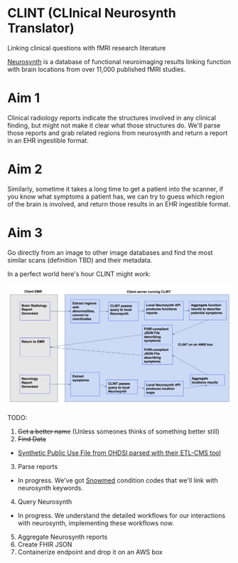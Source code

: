 # CLINT (CLInical Neurosynth Translator)
Linking clinical questions with fMRI research literature

[Neurosynth](http://neurosynth.org/) is a database of functional neuroimaging results linking function with brain locations from over 11,000 published fMRI studies. 

# Aim 1
Clinical radiology reports indicate the structures involved in any clinical finding, but might not make it clear what those structures do. We'll parse those reports and grab related regions from neurosynth and return a report in an EHR ingestible format. 

# Aim 2
Similarly, sometime it takes a long time to get a patient into the scanner, if you know what symptoms a patient has, we can try to guess which region of the brain is involved, and return those results in an EHR ingestible format.

# Aim 3
Go directly from an image to other image databases and find the most similar scans (definition TBD) and their metadata.

In a perfect world here's hour CLINT might work:

![CLINT Workflow](docs/clint_workflow.png)


TODO:  
1. ~~Get a better name~~ (Unless someones thinks of something better still)  
2. ~~Find Data~~
  * [Synthetic Public Use File from OHDSI parsed with their ETL-CMS tool](https://github.com/OHDSI/ETL-CMS)  
3. Parse reports
  * In progress. We've got [Snowmed](http://bioportal.bioontology.org/ontologies/SNOMEDCT) condition codes that we'll link with neurosynth keywords.
4. Query Neurosynth
  * In progress. We understand the detailed workflows for our interactions with neurosynth, implementing these workflows now.
5. Aggregate Neurosynth reports
6. Create FHIR JSON
7. Containerize endpoint and drop it on an AWS box
